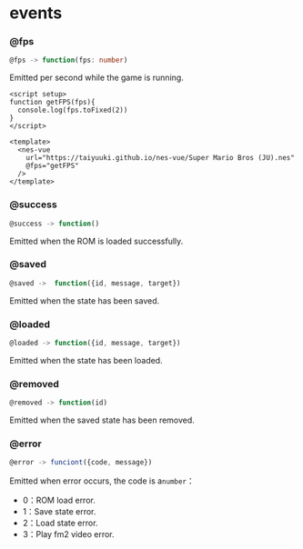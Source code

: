 # events

### @fps

```ts
@fps -> function(fps: number)
```

Emitted per second while the game is running.

```vue
<script setup>
function getFPS(fps){
  console.log(fps.toFixed(2))
}
</script>

<template>
  <nes-vue
    url="https://taiyuuki.github.io/nes-vue/Super Mario Bros (JU).nes"
    @fps="getFPS"
  />
</template>
```

### @success

```ts
@success -> function()
```

Emitted when the ROM is loaded successfully.

### @saved

```ts
@saved ->  function({id, message, target})
```

Emitted when the state has been saved.

### @loaded

```ts
@loaded -> function({id, message, target})
```

Emitted when the state has been loaded.

### @removed

```ts
@removed -> function(id)
```

Emitted when the saved state has been removed.

### @error

```ts
@error -> funciont({code, message})
```

Emitted when error occurs, the code is a`number`：

* 0：ROM load error.
* 1：Save state error.
* 2：Load state error.
* 3：Play fm2 video error.